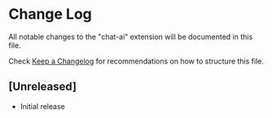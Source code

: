 # Change Log

All notable changes to the "chat-ai" extension will be documented in this file.

Check [Keep a Changelog](http://keepachangelog.com/) for recommendations on how to structure this file.

## [Unreleased]

- Initial release
